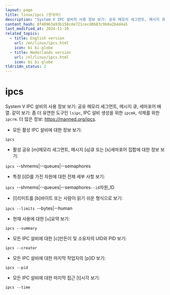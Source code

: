 ```yaml
---
layout: page
title: linux/ipcs (한국어)
description: "System V IPC 설비의 사용 정보 보기: 공유 메모리 세그먼트, 메시지 큐, 세마포어 배열."
content_hash: 8f48963a93b158cde721cecd8b83c9b8a2b4d4a5
last_modified_at: 2024-11-10
related_topics:
  - title: English version
    url: /en/linux/ipcs.html
    icon: bi bi-globe
  - title: Nederlands version
    url: /nl/linux/ipcs.html
    icon: bi bi-globe
tldri18n_status: 2
---
```

# ipcs

System V IPC 설비의 사용 정보 보기: 공유 메모리 세그먼트, 메시지 큐, 세마포어 배열.
같이 보기: 좀 더 유연한 도구인 `lsipc`, IPC 설비 생성을 위한 `ipcmk`, 삭제를 위한 `ipcrm`.
더 많은 정보: <https://manned.org/ipcs>.

- 모든 활성 IPC 설비에 대한 정보 보기:

`ipcs`

- 활성 공유 [m]메모리 세그먼트, 메시지 [q]큐 또는 [s]세마포어 집합에 대한 정보 보기:

`ipcs `<span class="tldr-var badge badge-pill bg-dark-lm bg-white-dm text-white-lm text-dark-dm font-weight-bold">--shmems|--queues|--semaphores</span>

- 특정 [i]D를 가진 자원에 대한 전체 세부 사항 보기:

`ipcs `<span class="tldr-var badge badge-pill bg-dark-lm bg-white-dm text-white-lm text-dark-dm font-weight-bold">--shmems|--queues|--semaphores</span>` --id `<span class="tldr-var badge badge-pill bg-dark-lm bg-white-dm text-white-lm text-dark-dm font-weight-bold">자원_ID</span>

- [l]리미트를 [b]바이트 또는 사람이 읽기 쉬운 형식으로 보기:

`ipcs --limits `<span class="tldr-var badge badge-pill bg-dark-lm bg-white-dm text-white-lm text-dark-dm font-weight-bold">--bytes|--human</span>

- 현재 사용에 대한 [u]요약 보기:

`ipcs --summary`

- 모든 IPC 설비에 대한 [c]만든이 및 소유자의 UID와 PID 보기:

`ipcs --creator`

- 모든 IPC 설비에 대한 마지막 작업자의 [p]ID 보기:

`ipcs --pid`

- 모든 IPC 설비에 대한 마지막 접근 [t]시각 보기:

`ipcs --time`
